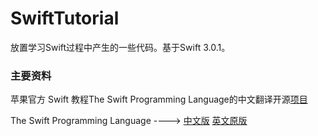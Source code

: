 # SwiftTutorial

放置学习Swift过程中产生的一些代码。基于Swift 3.0.1。

### 主要资料

苹果官方 Swift 教程The Swift Programming Language的中文翻译开源[项目](https://github.com/numbbbbb/the-swift-programming-language-in-chinese)

The Swift Programming Language		---->		[中文版](http://wiki.jikexueyuan.com/project/swift/) 	[英文原版](https://developer.apple.com/library/content/documentation/Swift/Conceptual/Swift_Programming_Language/index.html#//apple_ref/doc/uid/TP40014097-CH3-ID0)